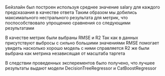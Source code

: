Бейзлайн был построен используя среднее значение salary для каждого предсказания в качестве ответа
Таким образом мы добились максимального нестрального результата для метрик, что поспособствовало упрощению сравнения со следующими результатами

В качестве метрик были выбраны RMSE и R2
Так как в данных присутствуют выбросы с сильно большими значениями RMSE помогает увидеть насколько хорошо модель с ними справляется
R2 же были выбрана как метрика независящая от масштаба таргета

В следствии проведенных эксперементов было получено, что лучшее результаты выдают модели
DecisionTreeRegressor и СatBoostRegressor